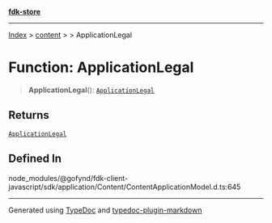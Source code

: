 [**fdk-store**](../../../README.md)
***

[Index](../../../API.md) > [content](../../README.md) > [<internal>](../README.md) > ApplicationLegal

# Function: ApplicationLegal

> **ApplicationLegal**(): [`ApplicationLegal`](../type-aliases/type-alias.ApplicationLegal.md)

## Returns

[`ApplicationLegal`](../type-aliases/type-alias.ApplicationLegal.md)

## Defined In

node\_modules/@gofynd/fdk-client-javascript/sdk/application/Content/ContentApplicationModel.d.ts:645

***
Generated using [TypeDoc](https://typedoc.org/) and [typedoc-plugin-markdown](https://www.npmjs.com/package/typedoc-plugin-markdown)
